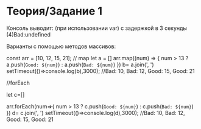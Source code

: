 # Теория/Задание 1

Консоль выводит:
(при использовании var)
с задержкой в 3 секунды
(4)Bad:undefined

Варианты с помощью методов массивов:

const arr = [10, 12, 15, 21];
// map
let a = []
arr.map((num) => {
    num > 13 ? a.push(`Good: ${num}`) : a.push(`Bad: ${num}`)
})
b= a.join(', ')
setTimeout(()=>console.log(b),3000);   //Bad: 10, Bad: 12, Good: 15, Good: 21

//forEach

let c=[]

arr.forEach(num=>{
    num > 13 ? c.push(`Good: ${num}`) : c.push(`Bad: ${num}`)
})
d= c.join(', ')
setTimeout(()=>console.log(d),3000);   //Bad: 10, Bad: 12, Good: 15, Good: 21